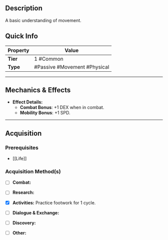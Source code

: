 ## Description
 A basic understanding of movement.

## Quick Info
| Property | Value                          |
| -------- | ------------------------------ |
| **Tier** | 1 #Common                      |
| **Type** | #Passive #Movement #Physical  |

---

## Mechanics & Effects
- **Effect Details:**
    - **Combat Bonus**: +1 DEX when in combat.
    - **Mobility Bonus**: +1 SPD.

---

## Acquisition
### Prerequisites
- [[Life]]

### Acquisition Method(s)
- [ ] **Combat:** 
- [ ] **Research:** 
- [x] **Activities:** Practice footwork for 1 cycle.
- [ ] **Dialogue & Exchange:** 
- [ ] **Discovery:** 
- [ ] **Other:** 

